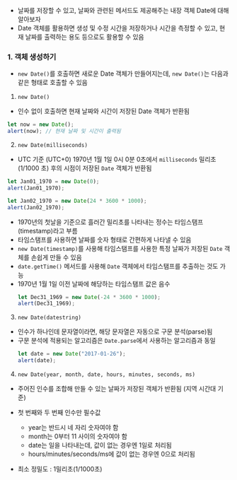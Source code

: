 - 날짜를 저장할 수 있고, 날짜와 관련된 메서드도 제공해주는 내장 객체 Date에 대해 알아보자
- Date 객체를 활용하면 생성 및 수정 시간을 저장하거나 시간을 측정할 수 있고, 현재 날짜를 출력하는 용도 등으로도 활용할 수 있음

### 1. 객체 생성하기

- `new Date()`를 호출하면 새로운 Date 객체가 만들어지는데, `new Date()`는 다음과 같은 형태로 호출할 수 있음

1. `new Date()`

- 인수 없이 호출하면 현재 날짜와 시간이 저장된 Date 객체가 반환됨

```javascript
let now = new Date();
alert(now); // 현재 날짜 및 시간이 출력됨
```

2. `new Date(milliseconds)`

- UTC 기준 (UTC+0) 1970년 1월 1일 0시 0분 0초에서 `milliseconds` 밀리초(1/1000 초) 후의 시점이 저장된 `Date` 객체가 반환됨

```javascript
let Jan01_1970 = new Date(0);
alert(Jan01_1970);

let Jan02_1970 = new Date(24 * 3600 * 1000);
alert(Jan02_1970);
```

- 1970년의 첫날을 기준으로 흘러간 밀리초를 나타내는 정수는 타임스탬프(timestamp)라고 부름
- 타임스탬프를 사용하면 날짜를 숫자 형태로 간편하게 나타낼 수 있음
- `new Date(timestamp)`를 사용해 타임스탬프를 사용한 특정 날짜가 저장된 `Date` 객체를 손쉽게 만들 수 있음
- `date.getTime()` 메서드를 사용해 `Date` 객체에서 타임스탬프를 추출하는 것도 가능
- 1970년 1월 1일 이전 날짜에 해당하는 타임스탬프 값은 음수
  ```javascript
  let Dec31_1969 = new Date(-24 * 3600 * 1000);
  alert(Dec31_1969);
  ```

3. `new Date(datestring)`

- 인수가 하나인데 문자열이라면, 해당 문자열은 자동으로 구문 분석(parse)됨
- 구문 분석에 적용되는 알고리즘은 `Date.parse`에서 사용하는 알고리즘과 동일
  ```javascript
  let date = new Date("2017-01-26");
  alert(date);
  ```

4. `new Date(year, month, date, hours, minutes, seconds, ms)`

- 주어진 인수를 조합해 만들 수 있는 날짜가 저장된 객체가 반환됨 (지역 시간대 기준)
- 첫 번째와 두 번째 인수만 필수값

  - year는 반드시 네 자리 숫자여야 함
  - month는 0부터 11 사이의 숫자여야 함
  - date는 일을 나타내는데, 값이 없는 경우엔 1일로 처리됨
  - hours/minutes/seconds/ms에 값이 없는 경우엔 0으로 처리됨

- 최소 정밀도 : 1밀리초(1/1000초)
